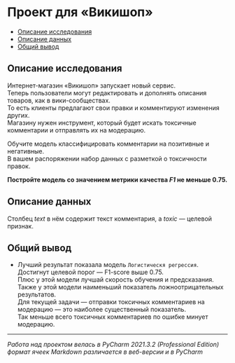 # Проект для «Викишоп»
  * [Описание исследования](#Описание-исследования)
  * [Описание данных](#Описание-данных)
  * [Общий вывод](#Общий-вывод)
## Описание исследования
Интернет-магазин «Викишоп» запускает новый сервис. <br>
Теперь пользователи могут редактировать и дополнять описания товаров, как в вики-сообществах. <br>
То есть клиенты предлагают свои правки и комментируют изменения других. <br>
Магазину нужен инструмент, который будет искать токсичные комментарии и отправлять их на модерацию.

Обучите модель классифицировать комментарии на позитивные и негативные. <br>
В вашем распоряжении набор данных с разметкой о токсичности правок.

**Постройте модель со значением метрики качества *F1* не меньше 0.75.**
## Описание данных
Столбец *text* в нём содержит текст комментария, а *toxic* — целевой признак.
## Общий вывод
- Лучший результат показала модель `Логистическя регрессия`.<br>
    Достигнут целевой порог — F1-score выше 0.75.<br>
    Плюс у этой модели лучшай скорость обучения и предсказания.<br>
    Также у этой модели наименьший показатель ложноотрицательных результатов.<br>
    Для текущей задачи — отправки токсичных комментариев на модерацию — это наиболее существенный показатель.<br>
    Так меньше всего токсичных комментариев по ошибке минует модерацию.
***
_Работа над проектом велась в PyCharm 2021.3.2 (Professional Edition)_<br>
_формат ячеек Markdown различается в веб-версии и в PyCharm_